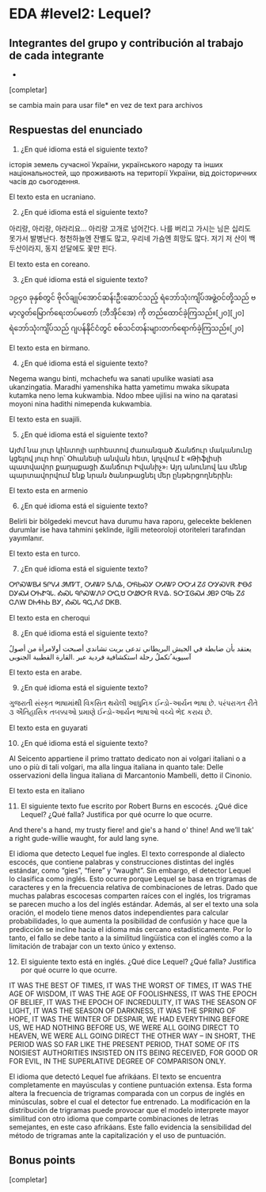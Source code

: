 # EDA #level2: Lequel?

## Integrantes del grupo y contribución al trabajo de cada integrante

* [Nombre]: [contribución]

[completar]

se cambia main para usar file* en vez de text para archivos


## Respuestas del enunciado

1. ¿En qué idioma está el siguiente texto?

історія земель сучасної України, українського народу та інших національностей, що проживають на території України, від доісторичних часів до сьогодення.

El texto esta en ucraniano.

2. ¿En qué idioma está el siguiente texto?

아리랑, 아리랑, 아라리요... 아리랑 고개로 넘어간다. 나를 버리고 가시는 님은 십리도 못가서 발병난다. 청천하늘엔 잔별도 많고, 우리네 가슴엔 희망도 많다. 저기 저 산이 백두산이라지, 동지 섣달에도 꽃만 핀다.

El texto esta en coreano.

3. ¿En qué idioma está el siguiente texto?

၁၉၄၀ ခုနှစ်တွင် ဗိုလ်ချုပ်အောင်ဆန်းဦးဆောင်သည့် ရဲဘော်သုံးကျိပ်အဖွဲ့ဝင်တို့သည် ဗမာ့လွတ်မြောက်ရေးတပ်မတော် (ဘီအိုင်အေ) ကို တည်ထောင်ခဲ့ကြသည်။[၂၀][၂၀] ရဲဘော်သုံးကျိပ်သည် ဂျပန်နိုင်ငံတွင် စစ်သင်တန်းများတက်ရောက်ခဲ့ကြသည်။[၂၀]

El texto esta en birmano.

4. ¿En qué idioma está el siguiente texto?

Negema wangu binti, mchachefu wa sanati upulike wasiati asa ukanzingatia. Maradhi yamenshika hatta yametimu mwaka sikupata kutamka neno lema kukwambia. Ndoo mbee ujilisi na wino na qaratasi moyoni nina hadithi nimependa kukwambia.

El texto esta en suajili.

5. ¿En qué idioma está el siguiente texto?

Այժմ նա յուր կինտոյի արհեստով ժառանգած Ճանճուր մականունը կցելով յուր հոր՝ Օհանեսի անվան հետ, կոչվում է «Թիֆլիսի պատվավոր քաղաքացի Ճանճուր Իվանիչ»։ Այդ անունով ևս մենք պարտավորվում ենք նրան ծանոթացնել մեր ընթերցողներին։

El texto esta en armenio

6. ¿En qué idioma está el siguiente texto?

Belirli bir bölgedeki mevcut hava durumu hava raporu, gelecekte beklenen durumlar ise hava tahmini şeklinde, ilgili meteoroloji otoriteleri tarafından yayımlanır.

El texto esta en turco.

7. ¿En qué idioma está el siguiente texto?

ᎤᎵᏍᏔᏴᏗ ᎦᎵᏙᏗ ᏭᎷᏤᎢ, ᎤᏗᏔᎮ ᎦᏁᎲ, ᎤᏲᏏᏍᎩ ᎤᏗᏔᎮ ᎤᏅᏗ ᏃᎴ ᎤᎩᏍᏙᎡ ᏑᎾᎴ ᎠᎩᏍᏗ ᎤᏂᏑᎸᏓ. ᎣᏍᏓ ᏄᎵᏍᏔᏁᎮ ᎤᏩᏌ ᎤᏪᏅᏒ ᎡᏙᎲ. ᎦᏅᏆᎶᏍᏗ ᏭᏴᎮ ᏣᏄᏏ ᏃᎴ ᏣᏁᎳ ᎠᏂᏎᏂᏏ ᏴᎩ, ᎣᏍᏓ ᏄᏩᏁᎴ ᎠᏦᏴ.

El texto esta en cheroqui

8. ¿En qué idioma está el siguiente texto?

ُیعتقد بأن ضابطة في الجیش البریطاني تدعى بریت تشاندي أصبحت أولامرأة من أصول آسیویة ُتكملُ رحلة استكشافیة فردیة عبر .القارة القطبیة الجنوبی  

El texto esta en arabe.

9. ¿En qué idioma está el siguiente texto?

ગુજરાતી સંસ્કૃત ભાષામાંથી વિકસિત થયેલી આધુનિક ઈન્ડો-આર્યન ભાષા છે. પરંપરાગત રીતે ૩ ઐતિહાસિક તબક્કાઓ પ્રમાણે ઈન્ડો-આર્યન ભાષાઓ વચ્ચે ભેદ કરાય છે.

El texto esta en guyarati

10. ¿En qué idioma está el siguiente texto?

Al Seicento appartiene il primo trattato dedicato non ai volgari italiani o a uno o più di tali volgari, ma alla lingua italiana in quanto tale: Delle osservazioni della lingua italiana di Marcantonio Mambelli, detto il Cinonio.

El texto esta en italiano

11. El siguiente texto fue escrito por Robert Burns en escocés. ¿Qué dice Lequel? ¿Qué falla? Justifica por qué ocurre lo que ocurre.

And there's a hand, my trusty fiere! and gie's a hand o' thine! And we’ll tak' a right gude-willie waught, for auld lang syne.

El idioma que detecto Lequel fue ingles.
El texto corresponde al dialecto escocés, que contiene palabras y construcciones distintas del inglés estándar, como “gies”, “fiere” y “waught”. Sin embargo, el detector Lequel lo clasifica como inglés. Esto ocurre porque Lequel se basa en trigramas de caracteres y en la frecuencia relativa de combinaciones de letras. Dado que muchas palabras escocesas comparten raíces con el inglés, los trigramas se parecen mucho a los del inglés estándar. Además, al ser el texto una sola oración, el modelo tiene menos datos independientes para calcular probabilidades, lo que aumenta la posibilidad de confusión y hace que la predicción se incline hacia el idioma más cercano estadísticamente. Por lo tanto, el fallo se debe tanto a la similitud lingüística con el inglés como a la limitación de trabajar con un texto único y extenso.


12. El siguiente texto está en inglés. ¿Qué dice Lequel? ¿Qué falla? Justifica por qué ocurre lo que ocurre.

IT WAS THE BEST OF TIMES, IT WAS THE WORST OF TIMES,
IT WAS THE AGE OF WISDOM, IT WAS THE AGE OF FOOLISHNESS,
IT WAS THE EPOCH OF BELIEF, IT WAS THE EPOCH OF INCREDULITY,
IT WAS THE SEASON OF LIGHT, IT WAS THE SEASON OF DARKNESS,
IT WAS THE SPRING OF HOPE, IT WAS THE WINTER OF DESPAIR,
WE HAD EVERYTHING BEFORE US, WE HAD NOTHING BEFORE US,
WE WERE ALL GOING DIRECT TO HEAVEN, WE WERE ALL GOING DIRECT THE OTHER WAY
– IN SHORT, THE PERIOD WAS SO FAR LIKE THE PRESENT PERIOD, THAT SOME OF ITS NOISIEST AUTHORITIES INSISTED ON ITS BEING RECEIVED, FOR GOOD OR FOR EVIL, IN THE SUPERLATIVE DEGREE OF COMPARISON ONLY.

El idioma que detectó Lequel fue afrikáans.
El texto se encuentra completamente en mayúsculas y contiene puntuación extensa. Esta forma altera la frecuencia de trigramas comparada con un corpus de inglés en minúsculas, sobre el cual el detector fue entrenado. La modificación en la distribución de trigramas puede provocar que el modelo interprete mayor similitud con otro idioma que comparte combinaciones de letras semejantes, en este caso afrikáans. Este fallo evidencia la sensibilidad del método de trigramas ante la capitalización y el uso de puntuación.

## Bonus points

[completar]
